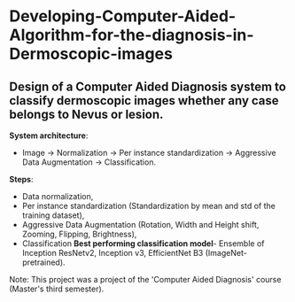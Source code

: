 # Developing-Computer-Aided-Algorithm-for-the-diagnosis-in-Dermoscopic-images
## Design of a Computer Aided Diagnosis system to classify dermoscopic images whether any case belongs to Nevus or lesion. 

**System architecture**:
- Image → Normalization → Per instance standardization → Aggressive Data Augmentation → Classification. 

**Steps**:
- Data normalization,
- Per instance standardization (Standardization by mean and std of the training dataset), 
- Aggressive Data Augmentation (Rotation, Width and Height shift, Zooming, Flipping, Brightness), 
- Classification
**Best performing classification model**- Ensemble of Inception ResNetv2, Inception v3, EfficientNet B3 (ImageNet-pretrained).

Note: This project was a project of the 'Computer Aided Diagnosis' course (Master's third semester).
